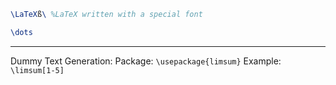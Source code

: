 ```latex
\LaTeXß\ %LaTeX written with a special font
```

```latex
\dots
```

---
Dummy Text Generation:
Package: `\usepackage{limsum}`
Example: `\limsum[1-5]`

